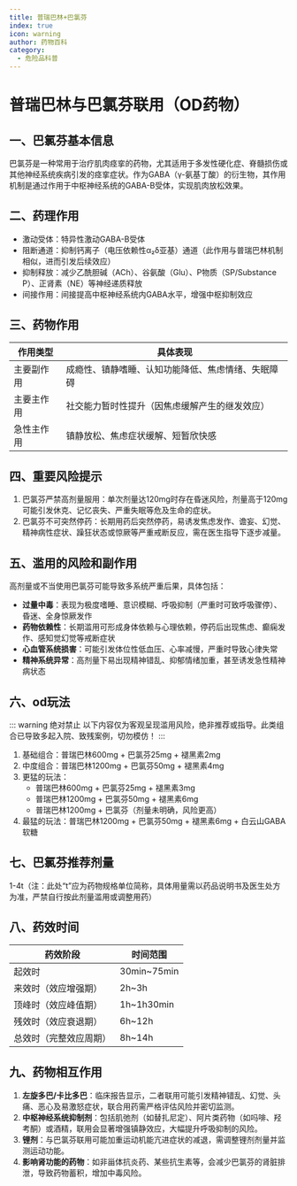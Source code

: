 ```yaml
---
title: 普瑞巴林+巴氯芬
index: true
icon: warning
author: 药物百科
category:
  - 危险品科普
---
```



# 普瑞巴林与巴氯芬联用（OD药物）

## 一、巴氯芬基本信息
巴氯芬是一种常用于治疗肌肉痉挛的药物，尤其适用于多发性硬化症、脊髓损伤或其他神经系统疾病引发的痉挛症状。作为GABA（γ-氨基丁酸）的衍生物，其作用机制是通过作用于中枢神经系统的GABA-B受体，实现肌肉放松效果。


## 二、药理作用
- 激动受体：特异性激动GABA-B受体  
- 阻断通道：抑制钙离子（电压依赖性α₂δ亚基）通道（此作用与普瑞巴林机制相似，进而引发后续效应）  
- 抑制释放：减少乙酰胆碱（ACh）、谷氨酸（Glu）、P物质（SP/Substance P）、正肾素（NE）等神经递质释放  
- 间接作用：间接提高中枢神经系统内GABA水平，增强中枢抑制效应


## 三、药物作用
| 作用类型       | 具体表现                                                                 |
|----------------|--------------------------------------------------------------------------|
| 主要副作用     | 成瘾性、镇静嗜睡、认知功能降低、焦虑情绪、失眠障碍                       |
| 主要主作用     | 社交能力暂时性提升（因焦虑缓解产生的继发效应）                           |
| 急性主作用     | 镇静放松、焦虑症状缓解、短暂欣快感                                       |


## 四、重要风险提示
1. 巴氯芬严禁高剂量服用：单次剂量达120mg时存在昏迷风险，剂量高于120mg可能引发休克、记忆丧失、严重失眠等危及生命的症状。  
2. 巴氯芬不可突然停药：长期用药后突然停药，易诱发焦虑发作、谵妄、幻觉、精神病性症状、躁狂状态或惊厥等严重戒断反应，需在医生指导下逐步减量。


## 五、滥用的风险和副作用
高剂量或不当使用巴氯芬可能导致多系统严重后果，具体包括：
- **过量中毒**：表现为极度嗜睡、意识模糊、呼吸抑制（严重时可致呼吸骤停）、昏迷、全身惊厥发作  
- **药物依赖性**：长期滥用可形成身体依赖与心理依赖，停药后出现焦虑、癫痫发作、感知觉幻觉等戒断症状  
- **心血管系统损害**：可能引发体位性低血压、心率减慢，严重时导致心律失常  
- **精神系统异常**：高剂量下易出现精神错乱、抑郁情绪加重，甚至诱发急性精神病状态


## 六、od玩法
::: warning 绝对禁止
以下内容仅为客观呈现滥用风险，绝非推荐或指导。此类组合已导致多起入院、致残案例，切勿模仿！
:::
1. 基础组合：普瑞巴林600mg + 巴氯芬25mg + 褪黑素2mg  
2. 中度组合：普瑞巴林1200mg + 巴氯芬50mg + 褪黑素4mg  
3. 更猛的玩法：  
   - 普瑞巴林600mg + 巴氯芬25mg + 褪黑素3mg  
   - 普瑞巴林1200mg + 巴氯芬50mg + 褪黑素6mg  
   - 普瑞巴林1200mg + 巴氯芬（剂量未明确，风险更高）  
4. 最猛的玩法：普瑞巴林1200mg + 巴氯芬50mg + 褪黑素6mg + 白云山GABA软糖


## 七、巴氯芬推荐剂量
1-4t（注：此处“t”应为药物规格单位简称，具体用量需以药品说明书及医生处方为准，严禁自行按此剂量滥用或调整用药）


## 八、药效时间
| 药效阶段       | 时间范围       |
|----------------|----------------|
| 起效时         | 30min~75min    |
| 来效时（效应增强期） | 2h~3h      |
| 顶峰时（效应峰值期） | 1h~1h30min  |
| 残效时（效应衰退期） | 6h~12h      |
| 总效时（完整效应周期） | 8h~14h    |


## 九、药物相互作用
1. **左旋多巴/卡比多巴**：临床报告显示，二者联用可能引发精神错乱、幻觉、头痛、恶心及易激怒症状，联合用药需严格评估风险并密切监测。  
2. **中枢神经系统抑制剂**：包括肌弛剂（如替扎尼定）、阿片类药物（如吗啡、羟考酮）或酒精，联用会显著增强镇静效应，大幅提升呼吸抑制的风险。  
3. **锂剂**：与巴氯芬联用可能加重运动机能亢进症状的减退，需调整锂剂剂量并监测运动功能。  
4. **影响肾功能的药物**：如非甾体抗炎药、某些抗生素等，会减少巴氯芬的肾脏排泄，导致药物蓄积，增加中毒风险。